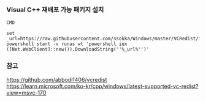 ﻿### Visual C++ 재배포 가능 패키지 설치
`CMD`
```
set _url=https://raw.githubusercontent.com/ssokka/Windows/master/VCRedist/install.ps1
powershell start -v runas wt 'powershell iex ([Net.WebClient]::new()).DownloadString(''%_url%'')'

```
### 참고
https://github.com/abbodi1406/vcredist  
https://learn.microsoft.com/ko-kr/cpp/windows/latest-supported-vc-redist?view=msvc-170  

